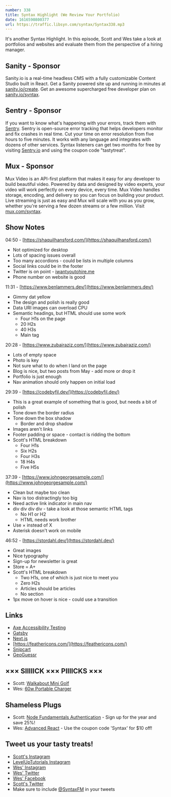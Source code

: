 ```yaml
---
number: 338
title: Syntax Highlight (We Review Your Portfolio)
date: 1616590800377
url: https://traffic.libsyn.com/syntax/Syntax338.mp3
---
```


It's another Syntax Highlight. In this episode, Scott and Wes take a look at portfolios and websites and evaluate them from the perspective of a hiring manager. 

## Sanity - Sponsor
Sanity.io is a real-time headless CMS with a fully customizable Content Studio built in React. Get a Sanity powered site up and running in minutes at [sanity.io/create](https://www.sanity.io/create). Get an awesome supercharged free developer plan on [sanity.io/syntax](https://www.sanity.io/syntax).

## Sentry - Sponsor
If you want to know what's happening with your errors, track them with [Sentry](https://sentry.io/). Sentry is open-source error tracking that helps developers monitor and fix crashes in real time. Cut your time on error resolution from five hours to five minutes. It works with any language and integrates with dozens of other services. Syntax listeners can get two months for free by visiting [Sentry.io](https://sentry.io/) and using the coupon code "tastytreat".

## Mux - Sponsor
Mux Video is an API-first platform that makes it easy for any developer to build beautiful video. Powered by data and designed by video experts, your video will work perfectly on every device, every time. Mux Video handles storage, encoding, and delivery so you can focus on building your product. Live streaming is just as easy and Mux will scale with you as you grow, whether you're serving a few dozen streams or a few million. Visit [mux.com/syntax](https://mux.com/syntax).

## Show Notes
04:50 - [https://shaquilhansford.com/](https://shaquilhansford.com/)
* Not optimized for desktop
* Lots of spacing issues overall
* Too many accordions - could be lists in multiple columns
* Social links could be in the footer
* Twitter is on point - [iwantyoutohire.me](http://iwantyoutohire.me)
* Phone number on website is good

11:31 - [https://www.benlammers.dev/](https://www.benlammers.dev/)
* Gimmy dat yellow
* The design and polish is really good
* Data URI images can overload CPU
* Semantic headings, but HTML should use some work
  * Four H1s on the page
  * 20 H2s
  * 40 H3s
  * Main tag

20:28 - [https://www.zubairaziz.com/](https://www.zubairaziz.com/)
* Lots of empty space
* Photo is key
* Not sure what to do when I land on the page
* Blog is nice, but two posts from May - add more or drop it
* Portfolio is just enough
* Nav animation should only happen on initial load

29:39 - [https://codebyfil.dev/](https://codebyfil.dev/) 
* This is a great example of something that is good, but needs a bit of polish
* Tone down the border radius
* Tone down the box shadow
  * Border and drop shadow
* Images aren't links
* Footer padding or space - contact is ridding the bottom
* Scott's HTML breakdown
  * Four H1s
  * Six H2s
  * Four H3s
  * 18 H4s
  * Five H5s

37:39 - [https://www.johngeorgesample.com/](https://www.johngeorgesample.com/)
* Clean but maybe too clean
* Nav is too distractingly too big
* Need active link indicator in main nav
* div div div div - take a look at those semantic HTML tags
  * No H1 or H2
  * HTML needs work brother
* Use &times; instead of X
* Asterisk doesn't work on mobile

46:52 - [https://stordahl.dev/](https://stordahl.dev/) 
* Great images
* Nice typography
* Sign-up for newsletter is great
* Store = A+
* Scott's HTML breakdown
  * Two H1s, one of which is just nice to meet you
  * Zero H2s
  * Articles should be articles
  * No section
* 1px move on hover is nice - could use a transition

## Links
* [Axe Accessibility Testing](https://www.deque.com/axe/)
* [Gatsby](https://www.gatsbyjs.com/)
* [Next.js](https://nextjs.org/)
* [https://feathericons.com/](https://feathericons.com/)
* [Snipcart](https://snipcart.com/)
* [GeoGuessr](https://www.geoguessr.com/)

## ××× SIIIIICK ××× PIIIICKS ×××
* Scott: [Walkabout Mini Golf](https://www.mightycoconut.com/minigolf)
* Wes: [60w Portable Charger](https://amzn.to/2ZHrQGs) 

## Shameless Plugs
* Scott: [Node Fundamentals Authentication](https://www.leveluptutorials.com/pro) - Sign up for the year and save 25%!
* Wes: [Advanced React](https://advancedreact.com/) - Use the coupon code 'Syntax' for $10 off!

## Tweet us your tasty treats!
* [Scott's Instagram](https://www.instagram.com/stolinski/)
* [LevelUpTutorials Instagram](https://www.instagram.com/LevelUpTutorials/)
* [Wes' Instagram](https://www.instagram.com/wesbos/)
* [Wes' Twitter](https://twitter.com/wesbos)
* [Wes' Facebook](https://www.facebook.com/wesbos.developer)
* [Scott's Twitter](https://twitter.com/stolinski)
* Make sure to include [@SyntaxFM](https://twitter.com/SyntaxFM) in your tweets